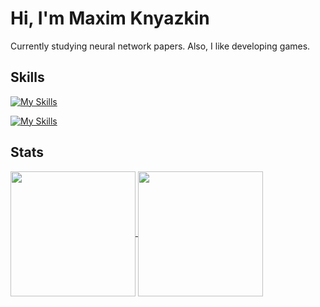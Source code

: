 # Hi, I'm Maxim Knyazkin

Currently studying neural network papers. Also, I like developing games.

## Skills

[![My Skills](https://skillicons.dev/icons?i=c,cpp,java,python,go,bash)](https://skillicons.dev)

[![My Skills](https://skillicons.dev/icons?i=gamemakerstudio)](https://skillicons.dev)

## Stats

<div>
    <a href="https://github.com/MaximKn1">
        <img height=200 align="center" src="https://github-readme-stats.vercel.app/api?username=MaximKn1" />
    </a>
    <a href="https://github.com/MaximKn1">
        <img height=200 align="center" src="https://github-readme-stats.vercel.app/api/top-langs?username=MaximKn1&layout=compact&langs_count=8&card_width=370" />
    </a>
</div>
